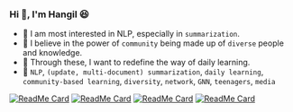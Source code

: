 ### Hi 👋, I'm Hangil :laughing:
- 📰 I am most interested in NLP, especially in `summarization`.
- 👫 I believe in the power of `community` being made up of `diverse` people and knowledge.
- 🏁 Through these, I want to redefine the way of daily learning.
- 📌 `NLP`, `(update, multi-document) summarization`, `daily learning`, `community-based learning`, `diversity`, `network`, `GNN`, `teenagers`, `media`

[![ReadMe Card](https://github-readme-stats.vercel.app/api/pin/?username=uoneway&repo=On-the-spot-Translator)](https://github.com/uoneway/On-the-spot-Translator)
[![ReadMe Card](https://github-readme-stats.vercel.app/api/pin/?username=uoneway&repo=prepo)](https://github.com/uoneway/prepo)
[![ReadMe Card](https://github-readme-stats.vercel.app/api/pin/?username=uoneway&repo=Deep-Note)](https://github.com/uoneway/Deep-Note)
[![ReadMe Card](https://github-readme-stats.vercel.app/api/pin/?username=uoneway&repo=On-the-spot-Translator)](https://github.com/uoneway/On-the-spot-Translator)


<!--
![Uoneway's github stats](https://github-readme-stats.vercel.app/api?username=uoneway&hide_title=True&count_private=True&line_height=20&show_icons=true)
-->
